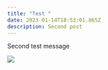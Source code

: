 ```yaml
---
title: "Test "
date: 2023-01-14T18:53:01.865Z
description: Second post
---
```

Second test message

![](/img/9ceae323-0b6f-4ac8-b6c5-b2f1c2a601bd.jpg)